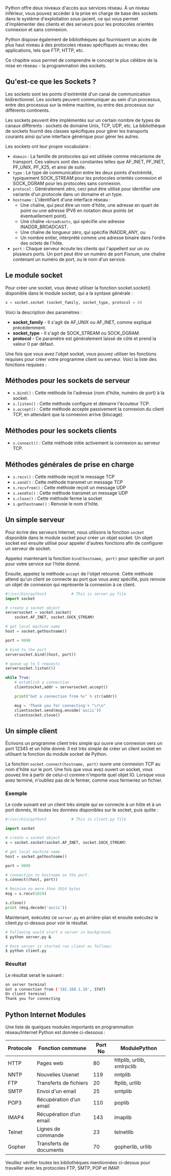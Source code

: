Python offre deux niveaux d'accès aux services réseau. À un niveau inférieur, vous pouvez accéder à la prise en charge de base des sockets dans le système d'exploitation sous-jacent, ce qui vous permet d'implémenter des clients et des serveurs pour les protocoles orientés connexion et sans connexion.

Python dispose également de bibliothèques qui fournissent un accès de plus haut niveau à des protocoles réseau spécifiques au niveau des applications, tels que FTP, HTTP, etc.

Ce chapitre vous permet de comprendre le concept le plus célèbre de la mise en réseau - la programmation des sockets.

## Qu'est-ce que les Sockets ?

Les sockets sont les points d'extrémité d'un canal de communication bidirectionnel. Les sockets peuvent communiquer au sein d'un processus, entre des processus sur la même machine, ou entre des processus sur différents continents.

Les sockets peuvent être implémentés sur un certain nombre de types de canaux différents : sockets de domaine Unix, TCP, UDP, etc. La bibliothèque de sockets fournit des classes spécifiques pour gérer les transports courants ainsi qu'une interface générique pour gérer les autres.

Les sockets ont leur propre vocabulaire :

- ```domain``` : La famille de protocoles qui est utilisée comme mécanisme de transport. Ces valeurs sont des constantes telles que AF_INET, PF_INET, PF_UNIX, PF_X25, et ainsi de suite.
- ```type``` : Le type de communication entre les deux points d'extrémité, typiquement SOCK_STREAM pour les protocoles orientés connexion et SOCK_DGRAM pour les protocoles sans connexion.
- ```protocol``` : Généralement zéro, ceci peut être utilisé pour identifier une variante d'un protocole dans un domaine et un type.
- ```hostname``` : L'identifiant d'une interface réseau :
    - Une chaîne, qui peut être un nom d'hôte, une adresse en quart de point ou une adresse IPV6 en notation deux points (et éventuellement point).
    - Une chaîne ```<broadcast>```, qui spécifie une adresse INADDR_BROADCAST.
    - Une chaîne de longueur zéro, qui spécifie INADDR_ANY, ou
    - Un nombre entier, interprété comme une adresse binaire dans l'ordre des octets de l'hôte.
- ```port``` : Chaque serveur écoute les clients qui l'appellent sur un ou plusieurs ports. Un port peut être un numéro de port Fixnum, une chaîne contenant un numéro de port, ou le nom d'un service.

## Le module socket

Pour créer une socket, vous devez utiliser la fonction socket.socket() disponible dans le module socket, qui a la syntaxe générale :

```python
s = socket.socket (socket_family, socket_type, protocol = 0)
```

Voici la description des paramètres :

- **socket_family** - Il s'agit de AF_UNIX ou AF_INET, comme expliqué précédemment.
- **socket_type** - Il s'agit de SOCK_STREAM ou SOCK_DGRAM.
- **protocol** - Ce paramètre est généralement laissé de côté et prend la valeur 0 par défaut.

Une fois que vous avez l'objet socket, vous pouvez utiliser les fonctions requises pour créer votre programme client ou serveur. Voici la liste des fonctions requises :

## Méthodes pour les sockets de serveur

- ```s.bind()``` : Cette méthode lie l'adresse (nom d'hôte, numéro de port) à la socket.
- ```s.listen()``` : Cette méthode configure et démarre l'écouteur TCP.
- ```s.accept()``` : Cette méthode accepte passivement la connexion du client TCP, en attendant que la connexion arrive (blocage).

## Méthodes pour les sockets clients

- ```s.connect()``` : Cette méthode initie activement la connexion au serveur TCP.

## Méthodes générales de prise en charge

- ```s.recv()``` : Cette méthode reçoit le message TCP
- ```s.send()``` : Cette méthode transmet un message TCP
- ```s.recvfrom()``` : Cette méthode reçoit un message UDP
- ```s.sendto()``` : Cette méthode transmet un message UDP
- ```s.close()``` : Cette méthode ferme la socket
- ```s.gethostname()``` : Renvoie le nom d'hôte.

## Un simple serveur

Pour écrire des serveurs Internet, nous utilisons la fonction ```socket``` disponible dans le module socket pour créer un objet socket. Un objet socket est ensuite utilisé pour appeler d'autres fonctions afin de configurer un serveur de socket.

Appelez maintenant la fonction ```bind(hostname, port)``` pour spécifier un port pour votre service sur l'hôte donné.

Ensuite, appelez la méthode ```accept``` de l'objet retourné. Cette méthode attend qu'un client se connecte au port que vous avez spécifié, puis renvoie un objet de connexion qui représente la connexion à ce client.

```python
#!/usr/bin/python3           # This is server.py file
import socket                                         

# create a socket object
serversocket = socket.socket(
    socket.AF_INET, socket.SOCK_STREAM) 

# get local machine name
host = socket.gethostname()                           

port = 9999                                           

# bind to the port
serversocket.bind((host, port))                                  

# queue up to 5 requests
serversocket.listen(5)                                           

while True:
    # establish a connection
    clientsocket,addr = serversocket.accept()      

    print("Got a connection from %s" % str(addr))

    msg = 'Thank you for connecting'+ "\r\n"
    clientsocket.send(msg.encode('ascii'))
    clientsocket.close()
```

## Un simple client

Écrivons un programme client très simple qui ouvre une connexion vers un port 12345 et un hôte donné. Il est très simple de créer un client socket en utilisant la fonction du module socket de Python.

La fonction ```socket.connect(hostname, port)``` ouvre une connexion TCP au nom d'hôte sur le port. Une fois que vous avez ouvert un socket, vous pouvez lire à partir de celui-ci comme n'importe quel objet IO. Lorsque vous avez terminé, n'oubliez pas de le fermer, comme vous fermeriez un fichier.

### Exemple

Le code suivant est un client très simple qui se connecte à un hôte et à un port donnés, lit toutes les données disponibles sur le socket, puis quitte :

```python
#!/usr/bin/python3           # This is client.py file

import socket

# create a socket object
s = socket.socket(socket.AF_INET, socket.SOCK_STREAM) 

# get local machine name
host = socket.gethostname()                           

port = 9999

# connection to hostname on the port.
s.connect((host, port))                               

# Receive no more than 1024 bytes
msg = s.recv(1024)                                     

s.close()
print (msg.decode('ascii'))
```

Maintenant, exécutez ce ```server.py``` en arrière-plan et ensuite exécutez le client.py ci-dessus pour voir le résultat.

```bash
# Following would start a server in background.
$ python server.py & 

# Once server is started run client as follows:
$ python client.py
```

### Résultat

Le résultat serait le suivant :

```bash
on server terminal
Got a connection from ('192.168.1.10', 3747)
On client terminal
Thank you for connecting
```

## Python Internet Modules

Une liste de quelques modules importants en programmation réseau/Internet Python est donnée ci-dessous :

| **Protocole** | **Fonction commune** | **Port No** | **ModulePython** |
| --- | --- | --- | --- |
| HTTP | Pages web | 80 | httplib, urllib, xmlrpclib |
| NNTP | Nouvelles Usenet | 119 | nntplib |
| FTP | Transferts de fichiers | 20 | ftplib, urllib |
| SMTP | Envoi d'un email | 25 | smtplib |
| POP3 | Récupération d’un email | 110 | poplib |
| IMAP4 | Récupération d’un email | 143 | imaplib |
| Telnet | Lignes de commande | 23 | telnetlib |
| Gopher | Transferts de documents | 70 | gopherlib, urllib |

Veuillez vérifier toutes les bibliothèques mentionnées ci-dessus pour travailler avec les protocoles FTP, SMTP, POP et IMAP.